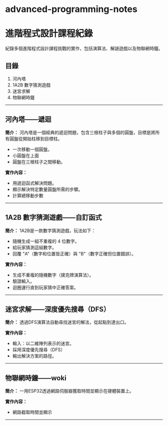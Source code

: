 # advanced-programming-notes
# 進階程式設計課程紀錄

紀錄多個進階程式設計課程挑戰的實作，包括演算法、解謎遊戲以及物聯網時鐘。

## 目錄
1. 河內塔
2. 1A2B 數字猜測遊戲
3. 迷宮求解
4. 物聯網時鐘

---

## 河內塔——遞迴
**簡介：**
河內塔是一個經典的遞迴問題，包含三根柱子與多個的圓盤，目標是將所有圓盤從開始柱移到目標柱。
- 一次移動一個圓盤。
- 小圓盤在上面
- 圓盤在三根柱子之間移動。

**實作內容：**
- 用遞迴函式解決問題。
- 顯示解決特定數量圓盤所需的步驟。
- 計算總移動步數

---

## 1A2B 數字猜測遊戲——自訂函式
**簡介：**
1A2B是一款數字猜測遊戲，玩法如下：
- 隨機生成一組不重複的 4 位數字。
- 給玩家猜測這組數字。
- 回覆 "A"（數字和位置皆正確）與 "B"（數字正確但位置錯誤）。

**實作內容：**
- 生成不重複的隨機數字（撲克牌演算法）。
- 驗證輸入。
- 迴圈運行直到玩家猜中正確答案。

---

## 迷宮求解——深度優先搜尋（DFS）
**簡介：**
透過DFS演算法自動尋找迷宮的解法，從起點到達出口。

**實作內容：**
- 輸入：以二維陣列表示的迷宮。
- 採用深度優先搜尋（DFS）
- 輸出解決方案的路徑。

---

## 物聯網時鐘——woki
**簡介：**
一用ESP32透過網路伺服器獲取時間並顯示在硬體裝置上。

**實作內容：**
- 網路截取時間並顯示

---


